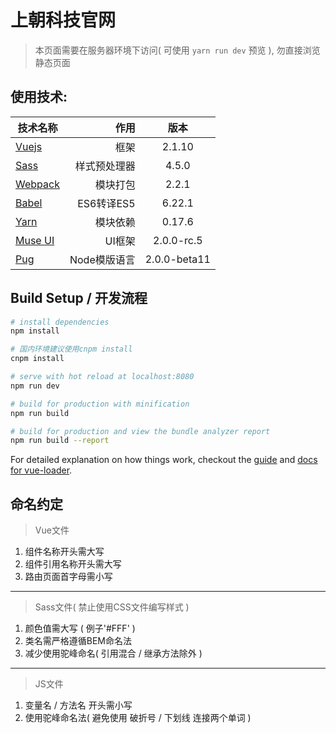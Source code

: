 # 上朝科技官网

> 本页面需要在服务器环境下访问( 可使用 `yarn run dev` 预览 ), 勿直接浏览静态页面

## 使用技术:
| 技术名称                                                      | 作用           |  版本  |
| --------                                                      | -----:         | :----:  |
| [Vuejs](http://cn.vuejs.org/)                                 | 框架            |   2.1.10     |
| [Sass](http://www.sass-zh.com/)                               | 样式预处理器     |  4.5.0  |
| [Webpack](http://webpackdoc.com/)                             | 模块打包         |  2.2.1  |
| [Babel](http://babeljs.cn/)                                   | ES6转译ES5      |  6.22.1 |
| [Yarn](https://yarn.bootcss.com/)                             | 模块依赖          |  0.17.6  |
| [Muse UI](https://museui.github.io/#/index)                   | UI框架          |  2.0.0-rc.5  |
| [Pug](https://pugjs.org/zh-cn/api/getting-started.html)       | Node模版语言    |  2.0.0-beta11  |

## Build Setup / 开发流程

``` bash
# install dependencies
npm install

# 国内环境建议使用cnpm install
cnpm install

# serve with hot reload at localhost:8080
npm run dev

# build for production with minification
npm run build

# build for production and view the bundle analyzer report
npm run build --report
```


For detailed explanation on how things work, checkout the [guide](http://vuejs-templates.github.io/webpack/) and [docs for vue-loader](http://vuejs.github.io/vue-loader).

## 命名约定
> Vue文件

1. 组件名称开头需大写
2. 组件引用名称开头需大写
3. 路由页面首字母需小写

***

> Sass文件( 禁止使用CSS文件编写样式 )

1. 颜色值需大写 ( 例子'#FFF' )
2. 类名需严格遵循BEM命名法
3. 减少使用驼峰命名( 引用混合 / 继承方法除外 )

***

> JS文件

1. 变量名 / 方法名 开头需小写
2. 使用驼峰命名法( 避免使用 破折号 / 下划线 连接两个单词 )
